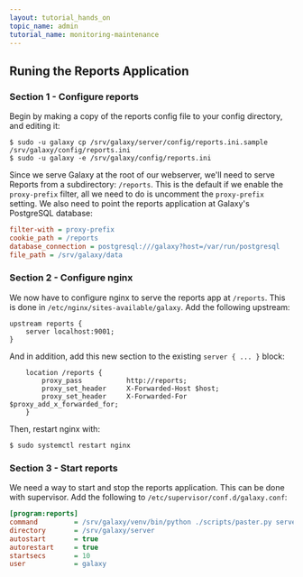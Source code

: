 ```yaml
---
layout: tutorial_hands_on
topic_name: admin
tutorial_name: monitoring-maintenance
---
```


## Runing the Reports Application

### Section 1 - Configure reports

Begin by making a copy of the reports config file to your config directory, and editing it:

```console
$ sudo -u galaxy cp /srv/galaxy/server/config/reports.ini.sample /srv/galaxy/config/reports.ini
$ sudo -u galaxy -e /srv/galaxy/config/reports.ini
```

Since we serve Galaxy at the root of our webserver, we'll need to serve Reports from a subdirectory: `/reports`. This is the default if we enable the `proxy-prefix` filter, all we need to do is uncomment the `proxy-prefix` setting. We also need to point the reports application at Galaxy's PostgreSQL database:

```ini
filter-with = proxy-prefix
cookie_path = /reports
database_connection = postgresql:///galaxy?host=/var/run/postgresql
file_path = /srv/galaxy/data
```

### Section 2 - Configure nginx

We now have to configure nginx to serve the reports app at `/reports`. This is done in `/etc/nginx/sites-available/galaxy`. Add the following upstream:

```nginx
upstream reports {
    server localhost:9001;
}
```

And in addition, add this new section to the existing `server { ... }` block:

```nginx
    location /reports {
        proxy_pass           http://reports;
        proxy_set_header     X-Forwarded-Host $host;
        proxy_set_header     X-Forwarded-For  $proxy_add_x_forwarded_for;
    }
```

Then, restart nginx with:

```console
$ sudo systemctl restart nginx
```

### Section 3 - Start reports

We need a way to start and stop the reports application. This can be done with supervisor. Add the following to `/etc/supervisor/conf.d/galaxy.conf`:

```ini
[program:reports]
command         = /srv/galaxy/venv/bin/python ./scripts/paster.py serve /srv/galaxy/config/reports.ini --log-file=/srv/galaxy/log/reports.log
directory       = /srv/galaxy/server
autostart       = true
autorestart     = true
startsecs       = 10
user            = galaxy
```
